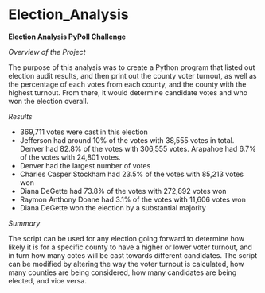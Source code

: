 # Election_Analysis

**Election Analysis PyPoll Challenge**

*Overview of the Project*

The purpose of this analysis was to create a Python program that listed out election audit results, and then print out the county voter turnout, as well as the percentage of each votes from each county, and the county with the highest turnout. From there, it would determine candidate votes and who won the election overall. 

*Results*

- 369,711 votes were cast in this election
- Jefferson had around 10% of the votes with 38,555 votes in total. Denver had 82.8% of the votes with 306,555 votes. Arapahoe had 6.7% of the votes with 24,801 votes.
- Denver had the largest number of votes
- Charles Casper Stockham had 23.5% of the votes with 85,213 votes won
- Diana DeGette had 73.8% of the votes with 272,892 votes won
- Raymon Anthony Doane had 3.1% of the votes with 11,606 votes won
- Diana DeGette won the election by a substantial majority


*Summary*

The script can be used for any election going forward to determine how likely it is for a specific county to have a higher or lower voter turnout, and in turn how many cotes will be cast towards different candidates. The script can be modified by altering the way the voter turnout is calculated, how many counties are being considered, how many candidates are being elected, and vice versa.
